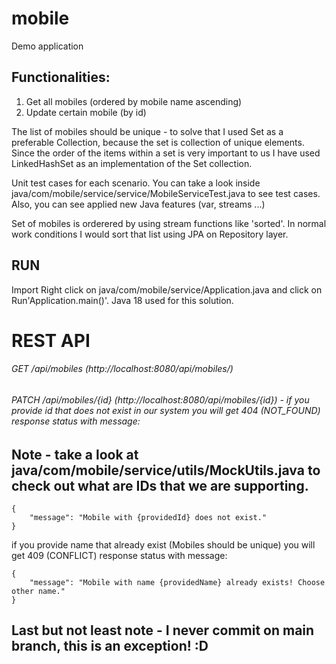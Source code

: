 # mobile
Demo application

## Functionalities:

1. Get all mobiles (ordered by mobile name ascending)
2. Update certain mobile (by id)

The list of mobiles should be unique - to solve that I used Set as a preferable Collection, because the set is collection of unique elements.
Since the order of the items within a set is very important to us I have used LinkedHashSet as an implementation of the Set collection. 

Unit test cases for each scenario. You can take a look inside java/com/mobile/service/service/MobileServiceTest.java to see test cases.
Also, you can see applied new Java features (var, streams ...)
 
Set of mobiles is orderered by using stream functions like 'sorted'. In normal work conditions I would sort that list using JPA on Repository layer. 


## RUN

Import Right click on java/com/mobile/service/Application.java and click on Run'Application.main()'. Java 18 used for this solution. 

# REST API


###### GET /api/mobiles (http://localhost:8080/api/mobiles/)

###### PATCH /api/mobiles/{id} (http://localhost:8080/api/mobiles/{id}) - if you provide id that does not exist in our system you will get 404 (NOT_FOUND) response status with message: 

## Note - take a look at java/com/mobile/service/utils/MockUtils.java to check out what are IDs that we are supporting. 

```
{
    "message": "Mobile with {providedId} does not exist."
}
```

if you provide name that already exist (Mobiles should be unique) you will get 409 (CONFLICT) response status with message:

```
{
    "message": "Mobile with name {providedName} already exists! Choose other name."
}
```

## Last but not least note - I never commit on main branch, this is an exception! :D 
